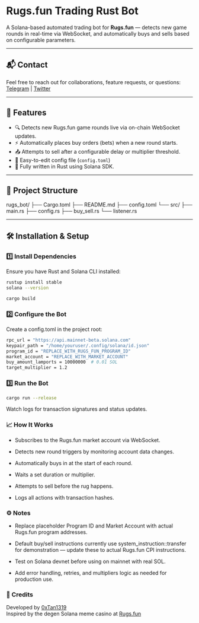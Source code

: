 # Rugs.fun Trading Rust Bot

A Solana-based automated trading bot for **Rugs.fun** — detects new game rounds in real-time via WebSocket, and automatically buys and sells based on configurable parameters.

---

## 📬 Contact

Feel free to reach out for collaborations, feature requests, or questions: [Telegram](https://t.me/shiny0103) | [Twitter](https://x.com/0xTan1319)

---

## 📌 Features

- 🔍 Detects new Rugs.fun game rounds live via on-chain WebSocket updates.
- ⚡ Automatically places buy orders (bets) when a new round starts.
- 📤 Attempts to sell after a configurable delay or multiplier threshold.
- 📝 Easy-to-edit config file (`config.toml`)
- 🦀 Fully written in Rust using Solana SDK.

---

## 📂 Project Structure

rugs_bot/
├── Cargo.toml
├── README.md
├── config.toml
└── src/
├── main.rs
├── config.rs
├── buy_sell.rs
└── listener.rs


---

## 🛠️ Installation & Setup

### 1️⃣ Install Dependencies

Ensure you have Rust and Solana CLI installed:

```bash
rustup install stable
solana --version

cargo build
```

### 2️⃣ Configure the Bot

Create a config.toml in the project root:

```bash
rpc_url = "https://api.mainnet-beta.solana.com"
keypair_path = "/home/youruser/.config/solana/id.json"
program_id = "REPLACE_WITH_RUGS_FUN_PROGRAM_ID"
market_account = "REPLACE_WITH_MARKET_ACCOUNT"
buy_amount_lamports = 10000000  # 0.01 SOL
target_multiplier = 1.2
```

### 3️⃣ Run the Bot

```bash
cargo run --release
```

Watch logs for transaction signatures and status updates.

### 📈 How It Works

- Subscribes to the Rugs.fun market account via WebSocket.

- Detects new round triggers by monitoring account data changes.

- Automatically buys in at the start of each round.

- Waits a set duration or multiplier.

- Attempts to sell before the rug happens.

- Logs all actions with transaction hashes.

### ⚙️ Notes

- Replace placeholder Program ID and Market Account with actual Rugs.fun program addresses.

- Default buy/sell instructions currently use system_instruction::transfer for demonstration — update these to actual Rugs.fun CPI instructions.

- Test on Solana devnet before using on mainnet with real SOL.

- Add error handling, retries, and multipliers logic as needed for production use.

### 🙏 Credits

Developed by [0xTan1319](https://github.com/0xTan1319)  
Inspired by the degen Solana meme casino at [Rugs.fun](https://rugs.fun)

